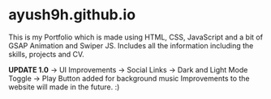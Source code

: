 # ayush9h.github.io
This is my Portfolio which is made using HTML, CSS, JavaScript and a bit of GSAP Animation and Swiper JS.
Includes all the information including the skills, projects and CV.

**************UPDATE 1.0**************
-> UI Improvements
-> Social Links
-> Dark and Light Mode Toggle
-> Play Button added for background music
Improvements to the website will made in the future. :)
